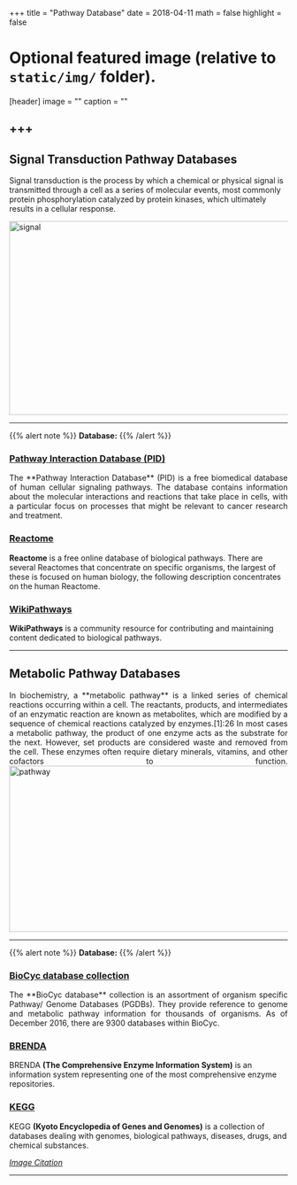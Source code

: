 +++
title = "Pathway Database"
date = 2018-04-11
math = false
highlight = false

# Optional featured image (relative to `static/img/` folder).
[header]
image = ""
caption = ""


+++
---

## Signal Transduction Pathway Databases

Signal transduction is the process by which a chemical or physical signal is transmitted through a cell as a series of molecular events, most commonly protein phosphorylation catalyzed by protein kinases, which ultimately results in a cellular response.

<img src="/img/database/signal.png" width= "700" height="350" alt="signal" align="center">

---
{{% alert note %}}
**Database:** 
{{% /alert %}}

### [Pathway Interaction Database (PID)](https://www.ncbi.nlm.nih.gov/pmc/articles/PMC2686461/)

<p align="justify">The **Pathway Interaction Database** (PID) is a free biomedical database of human cellular signaling pathways. The database contains information about the molecular interactions and reactions that take place in cells, with a particular focus on processes that might be relevant to cancer research and treatment.

### [Reactome](https://twitter.com/reactome)

**Reactome** is a free online database of biological pathways. There are several Reactomes that concentrate on specific organisms, the largest of these is focused on human biology, the following description concentrates on the human Reactome.

### [WikiPathways](https://www.wikipathways.org/index.php/WikiPathways)

**WikiPathways** is a community resource for contributing and maintaining content dedicated to biological pathways.

---

## Metabolic Pathway  Databases

<p align="justify">In biochemistry, a **metabolic pathway** is a linked series of chemical reactions occurring within a cell. The reactants, products, and intermediates of an enzymatic reaction are known as metabolites, which are modified by a sequence of chemical reactions catalyzed by enzymes.[1]:26 In most cases a metabolic pathway, the product of one enzyme acts as the substrate for the next. However, set products are considered waste and removed from the cell. These enzymes often require dietary minerals, vitamins, and other cofactors to function.

<img src="/img/database/pathway.png" width= "600" height="300" alt="pathway" align="center">

---
{{% alert note %}}
**Database:** 
{{% /alert %}}

### [BioCyc database collection](https://biocyc.org/)

<p align="justify">The **BioCyc database** collection is an assortment of organism specific Pathway/ Genome Databases (PGDBs). They provide reference to genome and metabolic pathway information for thousands of organisms. As of December 2016, there are 9300 databases within BioCyc.

### [BRENDA](http://www.brenda-enzymes.org/)

BRENDA **(The Comprehensive Enzyme Information System)** is an information system representing one of the most comprehensive enzyme repositories.

### [KEGG](http://www.kegg.jp/)

KEGG **(Kyoto Encyclopedia of Genes and Genomes)** is a collection of databases dealing with genomes, biological pathways, diseases, drugs, and chemical substances.

[*Image Citation*](https://en.wikipedia.org/wiki/Signal_transduction)

---


             